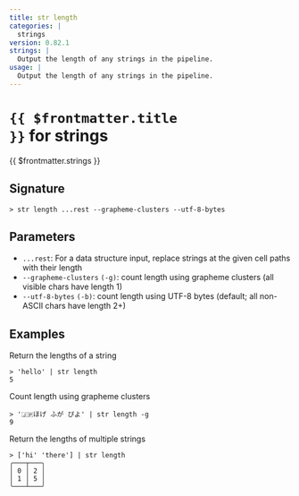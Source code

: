 ```yaml
---
title: str length
categories: |
  strings
version: 0.82.1
strings: |
  Output the length of any strings in the pipeline.
usage: |
  Output the length of any strings in the pipeline.
---
```


# <code>{{ $frontmatter.title }}</code> for strings

<div class='command-title'>{{ $frontmatter.strings }}</div>

## Signature

```> str length ...rest --grapheme-clusters --utf-8-bytes```

## Parameters

 -  `...rest`: For a data structure input, replace strings at the given cell paths with their length
 -  `--grapheme-clusters` `(-g)`: count length using grapheme clusters (all visible chars have length 1)
 -  `--utf-8-bytes` `(-b)`: count length using UTF-8 bytes (default; all non-ASCII chars have length 2+)

## Examples

Return the lengths of a string
```shell
> 'hello' | str length
5
```

Count length using grapheme clusters
```shell
> '🇯🇵ほげ ふが ぴよ' | str length -g
9
```

Return the lengths of multiple strings
```shell
> ['hi' 'there'] | str length
╭───┬───╮
│ 0 │ 2 │
│ 1 │ 5 │
╰───┴───╯

```
